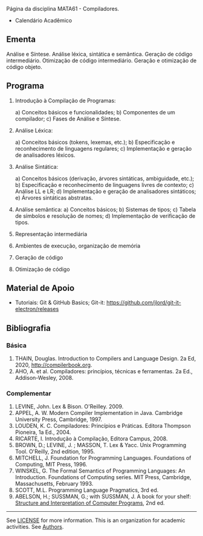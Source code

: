 Página da disciplina MATA61 - Compiladores.

  * Calendário Acadêmico

## Ementa

Análise e Síntese. Análise léxica, sintática e semântica. Geração de código intermediário.  Otimização de código intermediário. Geração e otimização de código objeto. 

## Programa

   1. Introdução à Compilação de Programas:
   
      a) Conceitos básicos e funcionalidades;
      b) Componentes de um compilador;
      c) Fases de Análise e Síntese. 
      
   2. Análise Léxica: 
   
      a) Conceitos básicos (tokens, lexemas, etc.);
      b) Especificação e reconhecimento de linguagens regulares;
      c) Implementação e geração de analisadores léxicos.
      
   3. Análise Sintática: 
   
      a) Conceitos básicos (derivação, árvores sintáticas, ambiguidade, etc.);
      b) Especificação e reconhecimento de linguagens livres de contexto; 
      c) Análise LL e LR;
      d) Implementação e geração de analisadores sintáticos;
      e) Árvores sintáticas abstratas.
      
   4. Análise semântica: 
      a) Conceitos básicos;
      b) Sistemas de tipos;
      c) Tabela de símbolos e resolução de nomes;
      d) Implementação de verificação de tipos. 
      
   5. Representação intermediária 
   6. Ambientes de execução, organização de memória
   7. Geração de código 
   8. Otimização de código


## Material de Apoio

- Tutoriais: Git & GitHub Basics; Git-it: https://github.com/jlord/git-it-electron/releases

## Bibliografia

### Básica

1. THAIN, Douglas. Introduction to Compilers and Language Design. 2a Ed, 2020, http://compilerbook.org.
2. AHO, A. et al. Compiladores: princípios, técnicas e ferramentas. 2a Ed., Addison-Wesley, 2008. 

### Complementar

1. LEVINE, John. Lex & Bison. O'Reilley. 2009.
2. APPEL, A. W. Modern Compiler Implementation in Java. Cambridge University Press, Cambridge, 1997. 
3. LOUDEN, K. C. Compiladores: Princípios e Práticas. Editora Thompson Pioneira, 1a Ed., 2004. 
4. RICARTE, I. Introdução à Compilação, Editora Campus, 2008. 
5. BROWN, D.; LEVINE, J. ; MASSON, T. Lex & Yacc. Unix Programming Tool. O'Reilly, 2nd edition, 1995. 
6. MITCHELL, J. Foundation for Programming Languages. Foundations of Computing, MIT Press, 1996. 
7. WINSKEL, G. The Formal Semantics of Programming Languages: An Introduction. Foundations of Computing series. MIT Press, Cambridge, Massachusetts, February 1993. 
8. SCOTT, M.L. Programming Language Pragmatics, 3rd ed.
9. ABELSON, H.; SUSSMAN, G.; with SUSSMAN, J. A book for your shelf: [Structure and Interpretation of Computer Programs](https://mitpress.mit.edu/sites/default/files/sicp/full-text/book/book.html),  2nd ed.

----
  See [LICENSE](LICENSE) for more information.
  This is an organization for academic activities. See [Authors](AUTHORS).

